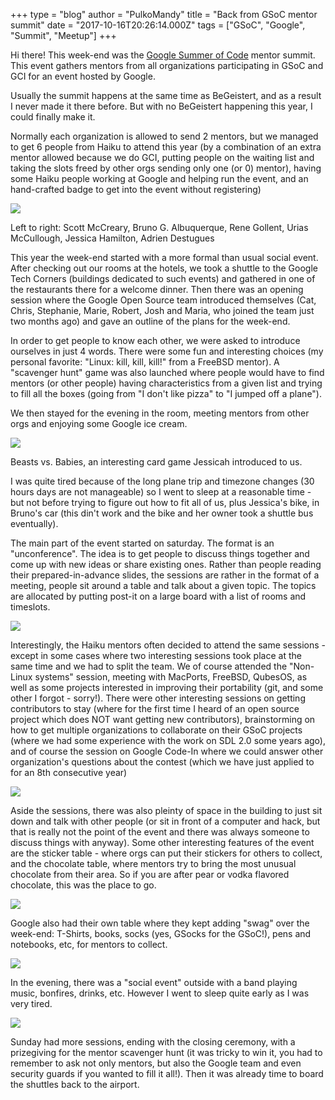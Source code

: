 +++
type = "blog"
author = "PulkoMandy"
title = "Back from GSoC mentor summit"
date = "2017-10-16T20:26:14.000Z"
tags = ["GSoC", "Google", "Summit", "Meetup"]
+++

<p>Hi there! This week-end was the <a href="http://summerofcode.withgoogle.com">Google Summer of Code</a> mentor summit.
This event gathers mentors from all organizations participating in GSoC and GCI for an event hosted by Google.</p>

<p>Usually the summit happens at the same time as BeGeistert, and as a result I never made it there before. But with
no BeGeistert happening this year, I could finally make it.</p>

<p>Normally each organization is allowed to send 2 mentors, but we managed to get 6 people from Haiku to attend this
year (by a combination of an extra mentor allowed because we do GCI, putting people on the waiting list and taking the
slots freed by other orgs sending only one (or 0) mentor), having some Haiku people working at Google and helping run
the event, and an hand-crafted badge to get into the event without registering)</p>

<img src="GSoCMentorSummit2017/people.jpg"/>
<p>Left to right: Scott McCreary, Bruno G. Albuquerque, Rene Gollent, Urias McCullough, Jessica Hamilton, Adrien Destugues</p>

<p>This year the week-end started with a more formal than usual social event. After checking out our rooms at the hotels, we took
a shuttle to the Google Tech Corners (buildings dedicated to such events) and gathered in one of the restaurants there for a welcome dinner.
Then there was an opening session where the Google Open Source team introduced themselves (Cat, Chris, Stephanie, Marie, Robert, Josh and Maria,
who joined the team just two months ago) and gave an outline of the plans for the week-end.</p>

<p>In order to get people to know each other, we were asked to introduce ourselves in just 4 words. There were some fun and interesting choices
(my personal favorite: "Linux: kill, kill, kill!" from a FreeBSD mentor). A "scavenger hunt" game was also launched where people would have to
find mentors (or other people) having characteristics from a given list and trying to fill all the boxes (going from "I don't like pizza" to "I jumped off a plane").</p>

<p>We then stayed for the evening in the room, meeting mentors from other orgs and enjoying some Google ice cream.</p>

<img src="GSoCMentorSummit2017/cardgame.jpg"/>
<p>Beasts vs. Babies, an interesting card game Jessicah introduced to us.</p>

<p>I was quite tired because of the long plane trip and timezone changes (30 hours days are not manageable) so I went to sleep at a reasonable time - but not before trying to figure out how to fit all of us, plus Jessica's bike, in Bruno's car (this din't work and the bike and her owner took a shuttle bus eventually).</p>

<p>The main part of the event started on saturday. The format is an "unconference". The idea is to get people to discuss things together and come up with new ideas or share existing ones. Rather than people reading their prepared-in-advance slides, the sessions are rather in the format of a meeting, people sit around a table and talk about a given topic. The topics are allocated by putting post-it on a large board with a list of rooms and timeslots.</p>

<img src="GSoCMentorSummit2017/chilling.jpg"/>
<p>Interestingly, the Haiku mentors often decided to attend the same sessions - except in some cases where two interesting sessions took place at the same time and we had to split the team. We of course attended the "Non-Linux systems" session, meeting with MacPorts, FreeBSD, QubesOS, as well as some projects interested in improving their portability (git, and some other I forgot - sorry!). There were other interesting sessions on getting contributors to stay (where for the first time I heard of an open source project which does NOT want getting new contributors), brainstorming on how to get multiple organizations to collaborate on their GSoC projects (where we had some experience with the work on SDL 2.0 some years ago), and of course the session on Google Code-In where we could answer other organization's questions about the contest (which we have just applied to for an 8th consecutive year)</p>

<img src="GSoCMentorSummit2017/stickers.jpg"/>

<p>Aside the sessions, there was also pleinty of space in the building to just sit down and talk with other people (or sit in front of a computer and hack, but that is really not the point of the event and there was always someone to discuss things with anyway). Some other interesting features of the event are the sticker table - where orgs can put their stickers for others to collect, and the chocolate table, where mentors try to bring the most unusual chocolate from their area. So if you are after pear or vodka flavored chocolate, this was the place to go.</p>
<img src="GSoCMentorSummit2017/chocolate.jpg"/>

<p>Google also had their own table where they kept adding "swag" over the week-end: T-Shirts, books, socks (yes, GSocks for the GSoC!), pens and notebooks, etc, for mentors to collect.</p>
<img src="GSoCMentorSummit2017/swag.jpg"/>

<p>In the evening, there was a "social event" outside with a band playing music, bonfires, drinks, etc. However I went to sleep quite early as I was very tired.</p>

<img src="GSoCMentorSummit2017/end.jpg"/>
<p>Sunday had more sessions, ending with the closing ceremony, with a prizegiving for the mentor scavenger hunt (it was tricky to win it, you had to remember to ask not only mentors, but also the Google team and even security guards if you wanted to fill it all!). Then it was already time to board the shuttles back to the airport.</p>
